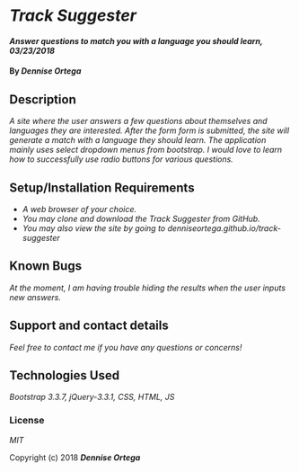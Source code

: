 # _Track Suggester_

#### _Answer questions to match you with a language you should learn, 03/23/2018_

#### By _**Dennise Ortega**_

## Description

_A site where the user answers a few questions about themselves and languages they are interested. After the form form is submitted, the site will generate a match with a language they should learn. The application mainly uses select dropdown menus from bootstrap. I would love to learn how to successfully use radio buttons for various questions._

## Setup/Installation Requirements

* _A web browser of your choice._
* _You may clone and download the Track Suggester from GitHub._
* _You may also view the site by going to denniseortega.github.io/track-suggester_

## Known Bugs

_At the moment, I am having trouble hiding the results when the user inputs new answers._

## Support and contact details

_Feel free to contact me if you have any questions or concerns!_

## Technologies Used

_Bootstrap 3.3.7, jQuery-3.3.1, CSS, HTML, JS_

### License

*MIT*

Copyright (c) 2018 **_Dennise Ortega_**
